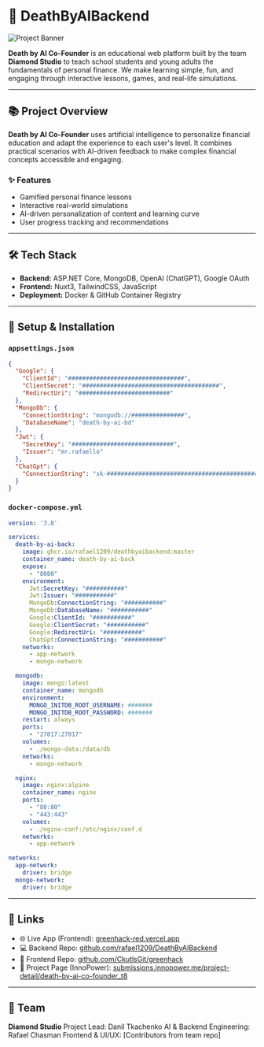# 💸 DeathByAIBackend

![Project Banner](https://github.com/user-attachments/assets/49b4cf8e-0e34-4607-a902-14678045a94a)

**Death by AI Co-Founder** is an educational web platform built by the team **Diamond Studio** to teach school students and young adults the fundamentals of personal finance.
We make learning simple, fun, and engaging through interactive lessons, games, and real-life simulations.

---

## 📚 Project Overview

**Death by AI Co-Founder** uses artificial intelligence to personalize financial education and adapt the experience to each user's level.
It combines practical scenarios with AI-driven feedback to make complex financial concepts accessible and engaging.

### ✨ Features

* Gamified personal finance lessons
* Interactive real-world simulations
* AI-driven personalization of content and learning curve
* User progress tracking and recommendations

---

## 🛠️ Tech Stack

* **Backend:** ASP.NET Core, MongoDB, OpenAI (ChatGPT), Google OAuth
* **Frontend:** Nuxt3, TailwindCSS, JavaScript
* **Deployment:** Docker & GitHub Container Registry

---

## 🚀 Setup & Installation

### `appsettings.json`

```json
{
  "Google": {
    "ClientId": "#################################",
    "ClientSecret": "#######################################",
    "RedirectUri": "##########################"
  },
  "MongoDb": {
    "ConnectionString": "mongodb://###############",
    "DatabaseName": "death-by-ai-bd"
  },
  "Jwt": {
    "SecretKey": "#############################",
    "Issuer": "mr.rafaello"
  },
  "ChatGpt": {
    "ConnectionString": "sk-##############################################"
  }
}
```

### `docker-compose.yml`

```yaml
version: '3.8'

services:
  death-by-ai-back:
    image: ghcr.io/rafael1209/deathbyaibackend:master
    container_name: death-by-ai-back
    expose:
      - "8080"
    environment:
      Jwt:SecretKey: "###########"
      Jwt:Issuer: "###########"
      MongoDb:ConnectionString: "###########"
      MongoDb:DatabaseName: "###########"
      Google:ClientId: "###########"
      Google:ClientSecret: "###########"
      Google:RedirectUri: "###########"
      ChatGpt:ConnectionString: "###########"
    networks:
      - app-network
      - mongo-network

  mongodb:
    image: mongo:latest
    container_name: mongodb
    environment:
      MONGO_INITDB_ROOT_USERNAME: #######
      MONGO_INITDB_ROOT_PASSWORD: #######
    restart: always
    ports:
      - "27017:27017"
    volumes:
      - ./mongo-data:/data/db
    networks:
      - mongo-network

  nginx:
    image: nginx:alpine
    container_name: nginx
    ports:
      - "80:80"
      - "443:443"
    volumes:
      - ./nginx-conf:/etc/nginx/conf.d
    networks:
      - app-network

networks:
  app-network:
    driver: bridge
  mongo-network:
    driver: bridge
```

---

## 🔗 Links

* 🌐 Live App (Frontend): [greenhack-red.vercel.app](https://greenhack-red.vercel.app/)
* 💻 Backend Repo: [github.com/rafael1209/DeathByAIBackend](https://github.com/rafael1209/DeathByAIBackend)
* 🎨 Frontend Repo: [github.com/CkutlsGit/greenhack](https://github.com/CkutlsGit/greenhack)
* 🧠 Project Page (InnoPower): [submissions.innopower.me/project-detail/death-by-ai-co-founder\_t8](https://submissions.innopower.me/project-detail/death-by-ai-co-founder_t8)

---

## 🧩 Team

**Diamond Studio**
Project Lead: Danil Tkachenko
AI & Backend Engineering: Rafael Chasman
Frontend & UI/UX: \[Contributors from team repo]
